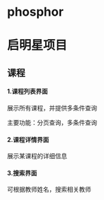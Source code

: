 
# phosphor

# 启明星项目

## 课程 ##

#### 1.课程列表界面

展示所有课程，并提供多条件查询

主要功能：分页查询，多条件查询

#### 2.课程详情界面

展示某课程的详细信息

####  3.搜索界面
可根据教师姓名，搜索相关教师